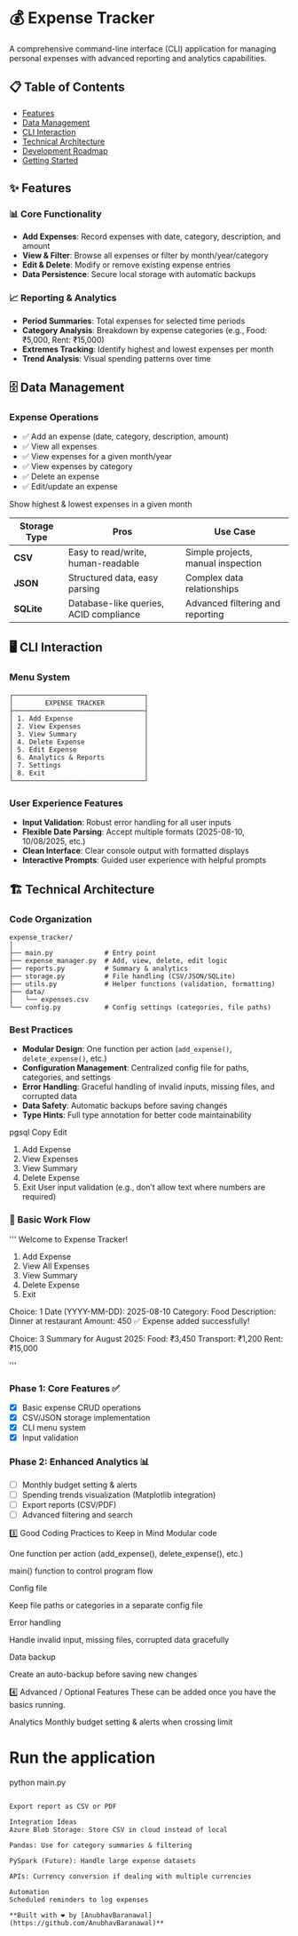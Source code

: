 # 💰 Expense Tracker

A comprehensive command-line interface (CLI) application for managing personal expenses with advanced reporting and analytics capabilities.

## 📋 Table of Contents

- [Features](#-features)
- [Data Management](#-data-management)
- [CLI Interaction](#-cli-interaction)
- [Technical Architecture](#-technical-architecture)
- [Development Roadmap](#-development-roadmap)
- [Getting Started](#-getting-started)

## ✨ Features

### 📊 Core Functionality
- **Add Expenses**: Record expenses with date, category, description, and amount
- **View & Filter**: Browse all expenses or filter by month/year/category
- **Edit & Delete**: Modify or remove existing expense entries
- **Data Persistence**: Secure local storage with automatic backups

### 📈 Reporting & Analytics
- **Period Summaries**: Total expenses for selected time periods
- **Category Analysis**: Breakdown by expense categories (e.g., Food: ₹5,000, Rent: ₹15,000)
- **Extremes Tracking**: Identify highest and lowest expenses per month
- **Trend Analysis**: Visual spending patterns over time

## 🗄️ Data Management

### Expense Operations
- ✅ Add an expense (date, category, description, amount)
- ✅ View all expenses
- ✅ View expenses for a given month/year
- ✅ View expenses by category
- ✅ Delete an expense
- ✅ Edit/update an expense

Show highest & lowest expenses in a given month

| Storage Type | Pros | Use Case |
|--------------|------|----------|
| **CSV** | Easy to read/write, human-readable | Simple projects, manual inspection |
| **JSON** | Structured data, easy parsing | Complex data relationships |
| **SQLite** | Database-like queries, ACID compliance | Advanced filtering and reporting |

## 🖥️ CLI Interaction

### Menu System
```
┌─────────────────────────────────┐
│        EXPENSE TRACKER          │
├─────────────────────────────────┤
│ 1. Add Expense                  │
│ 2. View Expenses                │
│ 3. View Summary                 │
│ 4. Delete Expense               │
│ 5. Edit Expense                 │
│ 6. Analytics & Reports          │
│ 7. Settings                     │
│ 8. Exit                         │
└─────────────────────────────────┘
```

### User Experience Features
- **Input Validation**: Robust error handling for all user inputs
- **Flexible Date Parsing**: Accept multiple formats (2025-08-10, 10/08/2025, etc.)
- **Clean Interface**: Clear console output with formatted displays
- **Interactive Prompts**: Guided user experience with helpful prompts

## 🏗️ Technical Architecture

### Code Organization
```
expense_tracker/
│
├── main.py             # Entry point
├── expense_manager.py  # Add, view, delete, edit logic
├── reports.py          # Summary & analytics
├── storage.py          # File handling (CSV/JSON/SQLite)
├── utils.py            # Helper functions (validation, formatting)
├── data/
│   └── expenses.csv
└── config.py           # Config settings (categories, file paths)

```

### Best Practices
- **Modular Design**: One function per action (`add_expense()`, `delete_expense()`, etc.)
- **Configuration Management**: Centralized config file for paths, categories, and settings
- **Error Handling**: Graceful handling of invalid inputs, missing files, and corrupted data
- **Data Safety**: Automatic backups before saving changes
- **Type Hints**: Full type annotation for better code maintainability

pgsql
Copy
Edit
1. Add Expense
2. View Expenses
3. View Summary
4. Delete Expense
5. Exit
User input validation (e.g., don’t allow text where numbers are required)

### 🚦 Basic Work Flow
'''
Welcome to Expense Tracker!
1. Add Expense
2. View All Expenses
3. View Summary
4. Delete Expense
5. Exit

Choice: 1
Date (YYYY-MM-DD): 2025-08-10
Category: Food
Description: Dinner at restaurant
Amount: 450
✅ Expense added successfully!

Choice: 3
Summary for August 2025:
Food: ₹3,450
Transport: ₹1,200
Rent: ₹15,000

'''


### Phase 1: Core Features ✅
- [x] Basic expense CRUD operations
- [x] CSV/JSON storage implementation
- [x] CLI menu system
- [x] Input validation

### Phase 2: Enhanced Analytics 📊
- [ ] Monthly budget setting & alerts
- [ ] Spending trends visualization (Matplotlib integration)
- [ ] Export reports (CSV/PDF)
- [ ] Advanced filtering and search

3️⃣ Good Coding Practices to Keep in Mind
Modular code

One function per action (add_expense(), delete_expense(), etc.)

main() function to control program flow

Config file

Keep file paths or categories in a separate config file

Error handling

Handle invalid input, missing files, corrupted data gracefully

Data backup

Create an auto-backup before saving new changes

4️⃣ Advanced / Optional Features
These can be added once you have the basics running.

Analytics
Monthly budget setting & alerts when crossing limit

# Run the application
python main.py
```

Export report as CSV or PDF

Integration Ideas
Azure Blob Storage: Store CSV in cloud instead of local

Pandas: Use for category summaries & filtering

PySpark (Future): Handle large expense datasets

APIs: Currency conversion if dealing with multiple currencies

Automation
Scheduled reminders to log expenses

**Built with ❤️ by [AnubhavBaranawal](https://github.com/AnubhavBaranawal)**
